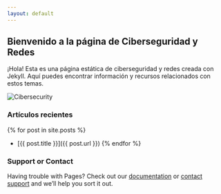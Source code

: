 ```yaml
---
layout: default
---
```


## Bienvenido a la página de Ciberseguridad y Redes

¡Hola! Esta es una página estática de ciberseguridad y redes creada con Jekyll. Aquí puedes encontrar información y recursos relacionados con estos temas.

![Cibersecurity](https://img.freepik.com/vector-gratis/vector-fondo-tecnologia-seguridad-datos-tono-azul_53876-112201.jpg "Cibersecurity")
### Artículos recientes

{% for post in site.posts %}
- [{{ post.title }}]({{ post.url }})
{% endfor %}



### Support or Contact

Having trouble with Pages? Check out our [documentation](https://docs.github.com/categories/github-pages-basics/) or [contact support](https://support.github.com/contact) and we’ll help you sort it out.
